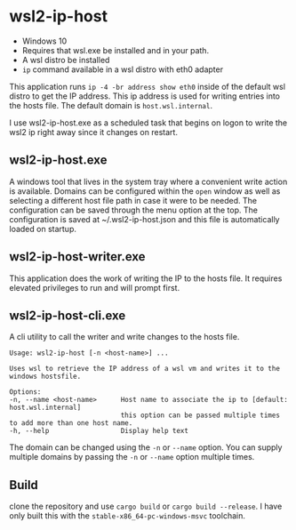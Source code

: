 # wsl2-ip-host

* Windows 10
* Requires that wsl.exe be installed and in your path.
* A wsl distro be installed
* `ip` command available in a wsl distro with eth0 adapter

This application runs `ip -4 -br address show eth0` inside of the default wsl distro to get the IP address.  This ip address is used for writing entries into the hosts file.  The default domain is `host.wsl.internal`.  

I use wsl2-ip-host.exe as a scheduled task that begins on logon to write the wsl2 ip right away since it changes on restart.

## wsl2-ip-host.exe

A windows tool that lives in the system tray where a convenient write action is available.  Domains can be configured within the `open` window as well as selecting a different host file path in case it were to be needed.  The configuration can be saved through the menu option at the top.  The configuration is saved at ~/.wsl2-ip-host.json and this file is automatically loaded on startup.

## wsl2-ip-host-writer.exe

This application does the work of writing the IP to the hosts file.  It requires elevated privileges to run and will prompt first.

## wsl2-ip-host-cli.exe

A cli utility to call the writer and write changes to the hosts file.

```
Usage: wsl2-ip-host [-n <host-name>] ...

Uses wsl to retrieve the IP address of a wsl vm and writes it to the windows hostsfile.

Options:
-n, --name <host-name>      Host name to associate the ip to [default: host.wsl.internal]
                            this option can be passed multiple times to add more than one host name.
-h, --help                  Display help text
```

The domain can be changed using the `-n` or `--name` option.  You can supply multiple domains by passing the `-n` or `--name` option multiple times.

## Build

clone the repository and use `cargo build` or `cargo build --release`. I have only built this with the `stable-x86_64-pc-windows-msvc` toolchain.
